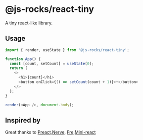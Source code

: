 # @js-rocks/react-tiny

A tiny react-like library.

## Usage

```js
import { render, useState } from '@js-rocks/react-tiny';

function App() {
  const [count, setCount] = useState(0);
  return (
    <>
      <h1>{count}</h1>
      <button onClick={() => setCount(count + 1)}>+</button>
    </>
  );
}

render(<App />, document.body);
```

## Inspired by

Great thanks to [Preact](https://github.com/preactjs/preact),[Nerve](https://nervjs.github.io/docs/intro/overview.html), [Fre](https://github.com/frejs/fre),[Mini-react](https://github.com/lizuncong/mini-react)
